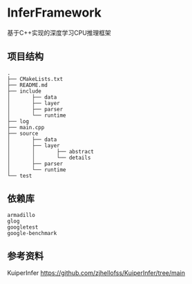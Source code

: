 # InferFramework

基于C++实现的深度学习CPU推理框架

## 项目结构

```
.
├── CMakeLists.txt
├── README.md
├── include
│       ├── data
│       ├── layer
│       ├── parser
│       └── runtime
├── log
├── main.cpp
├── source
│       ├── data
│       ├── layer
│       │       ├── abstract
│       │       └── details
│       ├── parser
│       └── runtime
└── test

```

## 依赖库

```
armadillo
glog
googletest
google-benchmark
```

## 参考资料
KuiperInfer https://github.com/zjhellofss/KuiperInfer/tree/main
